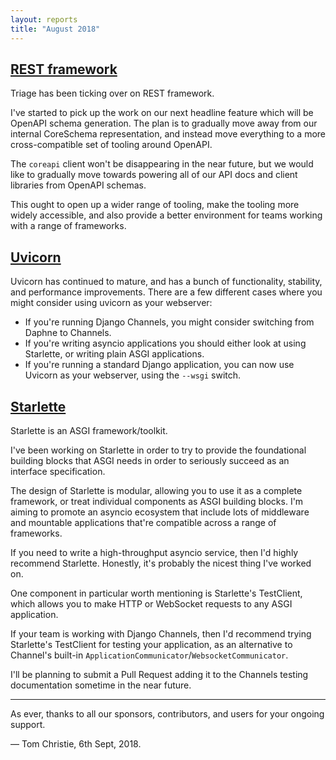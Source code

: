 ```yaml
---
layout: reports
title: "August 2018"
---
```


## [REST framework](https://github.com/encode/django-rest-framework)

Triage has been ticking over on REST framework.

I've started to pick up the work on our next headline feature which will be OpenAPI schema generation. The plan is to gradually move away from our internal CoreSchema representation, and instead move everything to a more cross-compatible set of tooling around OpenAPI.

The `coreapi` client won't be disappearing in the near future, but we would like to gradually move towards powering all of our API docs and client libraries from OpenAPI schemas.

This ought to open up a wider range of tooling, make the tooling more widely accessible, and also provide a better environment for teams working with a range of frameworks.

## [Uvicorn](https://github.com/encode/uvicorn)

Uvicorn has continued to mature, and has a bunch of functionality, stability, and performance improvements. There are  a few different cases where you might consider using uvicorn as your webserver:

* If you're running Django Channels, you might consider switching from Daphne to Channels.
* If you're writing asyncio applications you should either look at using Starlette, or writing plain ASGI applications.
* If you're running a standard Django application, you can now use Uvicorn as your webserver, using the `--wsgi` switch.

## [Starlette](https://github.com/encode/starlette)

Starlette is an ASGI framework/toolkit.

I've been working on Starlette in order to try to provide the foundational building blocks that ASGI needs in order to seriously succeed as an interface specification.

The design of Starlette is modular, allowing you to use it as a complete framework, or treat individual components as ASGI building blocks. I'm aiming to promote an asyncio ecosystem that include lots of middleware and mountable applications that're compatible across a range of frameworks.

If you need to write a high-throughput asyncio service, then I'd highly recommend Starlette. Honestly, it's probably the nicest thing I've worked on.

One component in particular worth mentioning is Starlette's TestClient, which allows you to make HTTP or WebSocket requests to any ASGI application.

If your team is working with Django Channels, then I'd recommend trying Starlette's TestClient for testing your application, as an alternative to Channel's built-in `ApplicationCommunicator`/`WebsocketCommunicator`.

I'll be planning to submit a Pull Request adding it to the Channels testing documentation sometime in the near future.

---

As ever, thanks to all our sponsors, contributors, and users for your ongoing support.

&mdash; Tom Christie, 6th Sept, 2018.
